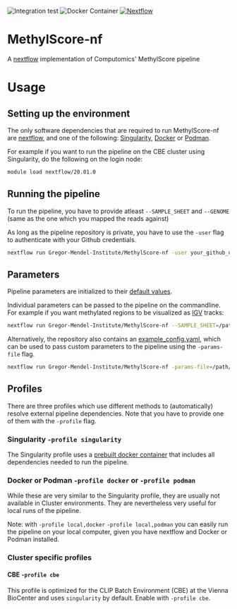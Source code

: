![Integration test](https://github.com/Gregor-Mendel-Institute/MethylScore-nf/workflows/Integration%20test/badge.svg?branch=dev)
![Docker Container](https://github.com/Gregor-Mendel-Institute/MethylScore-nf/workflows/Docker%20Container/badge.svg?branch=dev)
[![Nextflow](https://img.shields.io/badge/nextflow-%E2%89%A520.01.0-brightgreen.svg)](https://www.nextflow.io/)
# MethylScore-nf
A [nextflow](https://www.nextflow.io/) implementation of Computomics' MethylScore pipeline

# Usage

## Setting up the environment

The only software dependencies that are required to run MethylScore-nf are [nextflow](https://www.nextflow.io/), and one of the following: [Singularity](https://www.sylabs.io/singularity/), [Docker](https://www.docker.com/) or [Podman](https://podman.io/).

For example if you want to run the pipeline on the CBE cluster using Singularity, do the following on the login node:

```bash
module load nextflow/20.01.0
```

## Running the pipeline

To run the pipeline, you have to provide atleast `--SAMPLE_SHEET` and `--GENOME` (same as the one which you mapped the reads against)

As long as the pipeline repository is private, you have to use the `-user` flag to authenticate with your Github credentials.

```bash
nextflow run Gregor-Mendel-Institute/MethylScore-nf -user your_github_username --SAMPLE_SHEET=/path/to/samplesheet.tsv --GENOME=/path/to/reference_genome.fa -profile cbe,singularity
```

## Parameters

Pipeline parameters are initialized to their [default values](https://github.com/Gregor-Mendel-Institute/MethylScore-nf/raw/master/example_config.yaml).

Individual parameters can be passed to the pipeline on the commandline. For example if you want methylated regions to be visualized as [IGV](https://software.broadinstitute.org/software/igv/) tracks:

```bash
nextflow run Gregor-Mendel-Institute/MethylScore-nf --SAMPLE_SHEET=/path/to/samplesheet.tsv --IGV -profile cbe,singularity
```

Alternatively, the repository also contains an [example_config.yaml](https://github.com/Gregor-Mendel-Institute/MethylScore-nf/raw/master/example_config.yaml), which can be used to pass custom parameters to the pipeline using the `-params-file` flag.

```bash
nextflow run Gregor-Mendel-Institute/MethylScore-nf -params-file=/path/to/config.yaml
```

## Profiles
There are three profiles which use different methods to (automatically) resolve external pipeline dependencies.
Note that you have to provide one of them with the `-profile` flag.

### Singularity `-profile singularity`
The Singularity profile uses a [prebuilt docker container](https://hub.docker.com/r/beckerlab/methylscore/) that includes all dependencies needed to run the pipeline.

### Docker or Podman `-profile docker` or `-profile podman`
While these are very similar to the Singularity profile, they are usually not available in Cluster environments.
They are nevertheless very useful for local runs of the pipeline.

Note: with `-profile local,docker` `-profile local,podman` you can easily run the pipeline on your local computer, given you have nextflow and Docker or Podman installed.

### Cluster specific profiles

#### CBE `-profile cbe`
This profile is optimized for the CLIP Batch Environment (CBE) at the Vienna BioCenter and uses `singularity` by default. Enable with `-profile cbe`.

